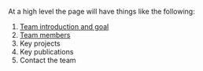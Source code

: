 At a high level the page will have things like the following:

1. [Team introduction and goal](_content/about)
2. [Team members](https://www.google.com)
3. Key projects 
4. Key publications
5. Contact the team
